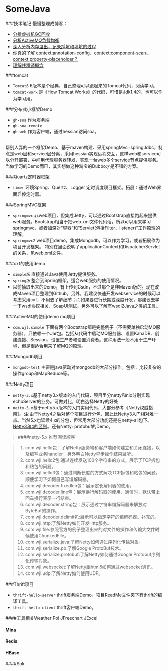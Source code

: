 SomeJava
========

###技术笔记 慢慢整理成博客：

  - [分析虚拟机GC回收](http://note.youdao.com/share/?id=ca4dfc685ba138ed98e00c3c60f5342f&type=note)
  - [分析ActiveMQ负载均衡](http://note.youdao.com/share/?id=5f987bcf03ec0ee0f8a38e0c0e09a00e&type=note)
  - [深入分析内存溢出，记录踩坑和填坑的过程](http://note.youdao.com/share/?id=10732f869f507a3602dedfd7d07348b5&type=note)
  - [你真的了解 context:annotation-config、context:component-scan、context:property-placeholder？](http://note.youdao.com/share/?id=285418606bfa7b8ec6fcd63e56ed9d9f&type=note)
  - [理解线程锁概念](http://note.youdao.com/share/?id=1bd09890ea6d6bc2cfe59ac90332acf6&type=note)

###tomcat

* `Tomcat6`  6版本是个经典，自己整理可以跑起来的Tomcat代码，阅读学习。
* `tomcat-work` 是《How Tomcat Works》的代码，可惜是Jdk1.4的，也可以作为学习用。

###分布式小框架Demo

* `gh-soa`  作为服务端
* `gh-soa-remote`
* `gh-web`  作为客户端，通过hessian访问soa。
<br>
帮别人弄的一个框架Demo、基于maven构建、采用springMvc+springJdbc，特点是web层和service层分离，采用hessian实现远程交互，这样web和service可以分开部署，中间用代理服务器转发，实现一台web多个service节点提供服务。当做学习的Demo而已，其实想做这种淘宝的Dubbo才是不错的方案。

###Quartz定时器框架

* `timer` 环境Spring、Quertz、Logger 定时调度项目框架。拓展：通过Web界面启停定时器。

###SpringMVC框架

* `springmvc`  非web项目，但集成Jetty，可以通过Bootstrap直接跑起来提供web服务。Bootstrap相当于把web.xml文件代码话，所以可以用来学习springmvc，或者加深对“容器”和“Servlet(包括Filter、listener)”工作原理的理解。
* `springmvc2` web项目demo，集成Mongodb，可以作为学习，或者拓展作为项目开发框架。 特别在里面说明了applicationContext和DispatcherServlet的关系，见web.xml文件。

###cxf的使用demo

* `simple版`  直接通过Java使用Jetty提供服务。
* `spring版`  整合到Spring框架，适合web服务的使用情况。
* 以前抽取出来的Demo，有上传到Csdn，不过那个是非Maven版的。现在改成Maven项目整理到Github。另外，我建议快速开发webservice的时候可以考虑采用cxf，不用去了解细节；而如果要进行长期或深度开发，那建议去学一下wsdl协议相关、SoapUI测试、另外可以了解有wsdl2Java之类的工具。

###ActiveMQ的使用demo mq项目

* `com.wjl.simple` 下面有两个Bootstrap都是完整例子（不需要单独启动MQ服务器），只依赖一个Jar包。包括从代码中启动MQ服务器、设置KahaDB、创建连接、Session、设置生产者和设置消费者。这种用法一般不用于生产环境，但是很适合用来了解MQ的原理。

###Mongodb项目

* `mongodb-test` 主要是java驱动对mongodb的大部分操作。包括：比较复杂的操作group和MapReduce等。

###Netty项目

* `netty-3.x`基于netty3.x版本的入门代码，项目里分netty和nio分别实现echoServer的业务。可做对比，明白选择Netty的好处
* `netty-5.x`基于netty5.x版本的入门实用代码，大部分参考《Netty权威指南》。注:由于Netty4之后对整个项目进行分包，因此比Netty3入门相对难一点。当然5.x也延续4.x的分包，但常用大部分功能还是在netty-all包下。[Netty3和4的区别](http://www.oschina.net/translate/netty-4-0-new-and-noteworthy?print)。还有Netty+protobuf的Demo。  <br />
> ####netty-5.x 推荐阅读顺序

>1.  com.wjl.hello包：了解Netty服务端和客户端如何建立和关闭连接，以及编写业务handler，另外明白Netty异步操作结果监听。
>2.  com.wjl.hello2包:通过连续发送100个字符串的方式，展示了TCP拆包和粘包的问题。
>3.  com.wjl.hello3包：通过判断长度的方式解决TCP拆包和粘包的问题。顺便学习下如何自己写编解码器。
>4.  com.wjl.decoder.fixedlen包：展示定长解码器的使用。
>5.  com.wjl.decoder.line包：展示换行解码器的使用，通信时，默认带上回车换行表示一行结束。
>6.  com.wjl.decoder.string包：展示通过字符串编解码器来解放对ByteBuf的操作。
>7.  com.wjl.decoder.delimit包:展示可以指定字符的编解码器。补充的。
>8.  com.wjl.http:了解Netty如何开发Http服务。
>9.  com.wjl.file:参照官方的例子整理出来的对文件的操作和传输大文件时候使用ChunkedFile。
>10.  com.wjl.serialize.java:了解Netty如何通过序列化传输对象。
>11.  com.wjl.serialize.pb:了解Google ProtoBuf技术。
>12.  com.wjl.serialize.protobuf:了解Netty如何通过Google Protobuf序列化传输对象。
>13.  com.wjl.websocket:了解Netty跟html5如何通过websocket通讯。
>14.  com.wjl.udp:了解Netty如何使用UDP。

###Thrift项目

* `thrift-hello-server` thrift服务端Demo，项目ReadMe文件夹下有thrift的编译工具。
* `thrift-hello-client` thrift客户端Demo。

####工具相关Weather Poi JFreechart JExcel

#### Mina

#### Redis 

#### HBase

####Solr
